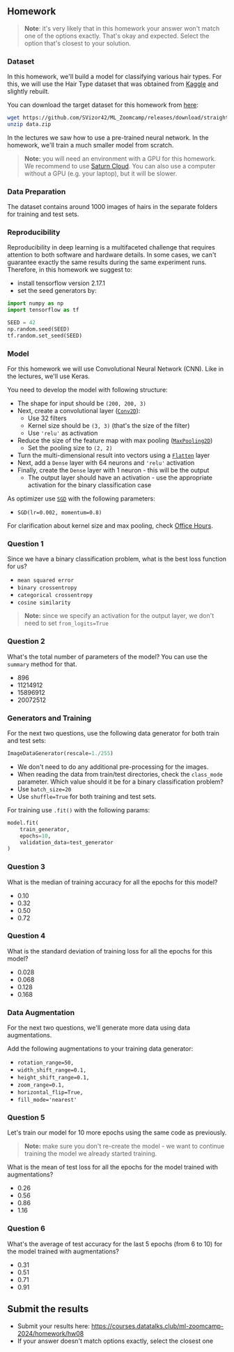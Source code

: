 ## Homework

> **Note**: it's very likely that in this homework your answer won't match one of 
> the options exactly. That's okay and expected. Select the option that's closest to your solution.

### Dataset

In this homework, we'll build a model for classifying various hair types. 
For this, we will use the Hair Type dataset that was obtained from 
[Kaggle](https://www.kaggle.com/datasets/kavyasreeb/hair-type-dataset) 
and slightly rebuilt. 

You can download the target dataset for this homework from 
[here](https://github.com/SVizor42/ML_Zoomcamp/releases/download/straight-curly-data/data.zip):

```bash
wget https://github.com/SVizor42/ML_Zoomcamp/releases/download/straight-curly-data/data.zip
unzip data.zip
```

In the lectures we saw how to use a pre-trained neural network. In the homework, we'll train a much smaller model from scratch. 

> **Note:** you will need an environment with a GPU for this homework. We recommend to use [Saturn Cloud](https://bit.ly/saturn-mlzoomcamp). 
> You can also use a computer without a GPU (e.g. your laptop), but it will be slower.


### Data Preparation

The dataset contains around 1000 images of hairs in the separate folders 
for training and test sets. 

### Reproducibility

Reproducibility in deep learning is a multifaceted challenge that requires attention 
to both software and hardware details. In some cases, we can't guarantee exactly 
the same results during the same experiment runs. Therefore, in this homework we suggest to:
* install tensorflow version 2.17.1
* set the seed generators by:

```python
import numpy as np
import tensorflow as tf

SEED = 42
np.random.seed(SEED)
tf.random.set_seed(SEED)
```

### Model

For this homework we will use Convolutional Neural Network (CNN). Like in the lectures, we'll use Keras.

You need to develop the model with following structure:

* The shape for input should be `(200, 200, 3)`
* Next, create a convolutional layer ([`Conv2D`](https://keras.io/api/layers/convolution_layers/convolution2d/)):
    * Use 32 filters
    * Kernel size should be `(3, 3)` (that's the size of the filter)
    * Use `'relu'` as activation 
* Reduce the size of the feature map with max pooling ([`MaxPooling2D`](https://keras.io/api/layers/pooling_layers/max_pooling2d/))
    * Set the pooling size to `(2, 2)`
* Turn the multi-dimensional result into vectors using a [`Flatten`](https://keras.io/api/layers/reshaping_layers/flatten/) layer
* Next, add a `Dense` layer with 64 neurons and `'relu'` activation
* Finally, create the `Dense` layer with 1 neuron - this will be the output
    * The output layer should have an activation - use the appropriate activation for the binary classification case

As optimizer use [`SGD`](https://keras.io/api/optimizers/sgd/) with the following parameters:

* `SGD(lr=0.002, momentum=0.8)`

For clarification about kernel size and max pooling, check [Office Hours](https://www.youtube.com/watch?v=1WRgdBTUaAc).


### Question 1

Since we have a binary classification problem, what is the best loss function for us?

* `mean squared error`
* `binary crossentropy`
* `categorical crossentropy`
* `cosine similarity`

> **Note:** since we specify an activation for the output layer, we don't need to set `from_logits=True`


### Question 2

What's the total number of parameters of the model? You can use the `summary` method for that. 

* 896 
* 11214912
* 15896912
* 20072512


### Generators and Training

For the next two questions, use the following data generator for both train and test sets:

```python
ImageDataGenerator(rescale=1./255)
```

* We don't need to do any additional pre-processing for the images.
* When reading the data from train/test directories, check the `class_mode` parameter. Which value should it be for a binary classification problem?
* Use `batch_size=20`
* Use `shuffle=True` for both training and test sets. 

For training use `.fit()` with the following params:

```python
model.fit(
    train_generator,
    epochs=10,
    validation_data=test_generator
)
```

### Question 3

What is the median of training accuracy for all the epochs for this model?

* 0.10
* 0.32
* 0.50
* 0.72

### Question 4

What is the standard deviation of training loss for all the epochs for this model?

* 0.028
* 0.068
* 0.128
* 0.168


### Data Augmentation

For the next two questions, we'll generate more data using data augmentations. 

Add the following augmentations to your training data generator:

* `rotation_range=50,`
* `width_shift_range=0.1,`
* `height_shift_range=0.1,`
* `zoom_range=0.1,`
* `horizontal_flip=True,`
* `fill_mode='nearest'`

### Question 5 

Let's train our model for 10 more epochs using the same code as previously.
> **Note:** make sure you don't re-create the model - we want to continue training the model
we already started training.

What is the mean of test loss for all the epochs for the model trained with augmentations?

* 0.26
* 0.56
* 0.86
* 1.16

### Question 6

What's the average of test accuracy for the last 5 epochs (from 6 to 10)
for the model trained with augmentations?

* 0.31
* 0.51
* 0.71
* 0.91

## Submit the results

* Submit your results here: https://courses.datatalks.club/ml-zoomcamp-2024/homework/hw08
* If your answer doesn't match options exactly, select the closest one

